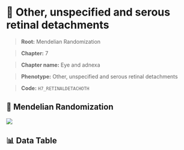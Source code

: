 # 🧪 Other, unspecified and serous retinal detachments

> **Root:** Mendelian Randomization

> **Chapter:** 7  

> **Chapter name:** Eye and adnexa

> **Phenotype:** Other, unspecified and serous retinal detachments  

> **Code:** `H7_RETINALDETACHOTH`

## 🧬 Mendelian Randomization  

<img src="/MR/Figures/Forward/H7_RETINALDETACHOTH.png"/>

## 📊 Data Table

<CsvTableMRF src="/MR_Data/Forward/H7_RETINALDETACHOTH.csv"/>
